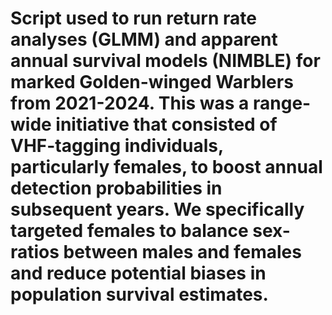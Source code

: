 # Script used to run return rate analyses (GLMM) and apparent annual survival models (NIMBLE) for marked Golden-winged Warblers from 2021-2024. This was a range-wide initiative that consisted of VHF-tagging individuals, particularly females, to boost annual detection probabilities in subsequent years. We specifically targeted females to balance sex-ratios between males and females and reduce potential biases in population survival estimates.
